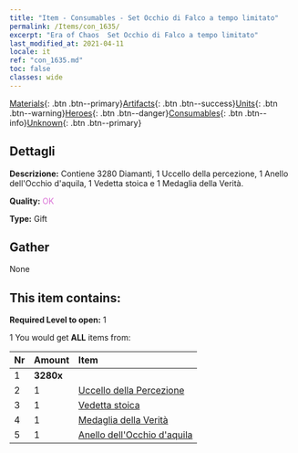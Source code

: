 ```yaml
---
title: "Item - Consumables - Set Occhio di Falco a tempo limitato"
permalink: /Items/con_1635/
excerpt: "Era of Chaos  Set Occhio di Falco a tempo limitato"
last_modified_at: 2021-04-11
locale: it
ref: "con_1635.md"
toc: false
classes: wide
---
```

 [Materials](/it/Items/){: .btn .btn--primary}[Artifacts](/it/Items/Artifacts/){: .btn .btn--success}[Units](/it/Items/Units/){: .btn .btn--warning}[Heroes](/it/Items/Heroes/){: .btn .btn--danger}[Consumables](/it/Items/Consumables/){: .btn .btn--info}[Unknown](/it/Items/Unknown/){: .btn .btn--primary}

## Dettagli
 **Descrizione:** Contiene 3280 Diamanti, 1 Uccello della percezione, 1 Anello dell'Occhio d'aquila, 1 Vedetta stoica e 1 Medaglia della Verità.

 **Quality:** <span style="color: #DA70D6">OK</span>

 **Type:** Gift

## Gather

  None

## This item contains:

 **Required Level to open:** 1

 1 You would get **ALL** items  from:

  | Nr | Amount |     Item    |
  |:---|:-------|:------------|
  | 1 |  **3280x** | <i class="fas fa-gem"/> |  | 
  | 2 | 1 | [Uccello della Percezione](/it/Items/art_132/) | 
  | 3 | 1 | [Vedetta stoica](/it/Items/art_133/) | 
  | 4 | 1 | [Medaglia della Verità](/it/Items/art_134/) | 
  | 5 | 1 | [Anello dell'Occhio d'aquila](/it/Items/art_135/) | 

